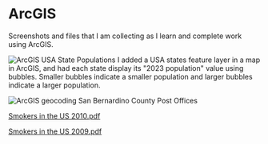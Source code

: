 # ArcGIS
Screenshots and files that I am collecting as I learn and complete work using ArcGIS.


![ArcGIS USA State Populations](https://github.com/user-attachments/assets/4defd963-94e5-4598-b7b6-8d9560fb93d4)
I added a USA states feature layer in a map in ArcGIS, and had each state display its "2023 population" value using bubbles.  Smaller bubbles indicate a smaller population and larger bubbles indicate a larger population.

![ArcGIS geocoding San Bernardino County Post Offices](https://github.com/user-attachments/assets/be6a97cb-63d5-4dbd-a9c0-92617ef0a983)


[Smokers in the US 2010.pdf](https://github.com/user-attachments/files/21994727/Smokers.in.the.US.2010.pdf)


[Smokers in the US 2009.pdf](https://github.com/user-attachments/files/21994773/Smokers.in.the.US.2009.pdf)
